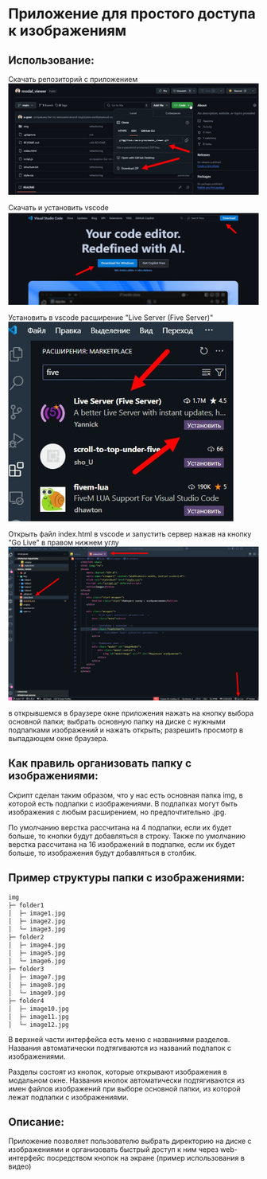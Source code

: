 # Приложение для простого доступа к изображениям

## Использование:
Скачать репозиторий с приложением
![скачать репозиторий с приложением](doc/download.jpg)

Скачать и установить vscode
![скачать и установить vscode](doc/vscode.jpg)

Установить в vscode расширение "Live Server (Five Server)"
![установить в vscode расширение "Live Server (Five Server)"](doc/fiveserver.jpg)

Открыть файл index.html в vscode и запустить сервер нажав на кнопку "Go Live" в правом нижнем углу
![открыть файл index.html в vscode и запустить сервер нажав на кнопку "Go Live" в правом нижнем углу](doc/start.jpg)


в открывшемся в браузере окне приложения нажать на кнопку выбора основной папки;
выбрать основную папку на диске с нужными подпапками изображений и нажать открыть;
разрешить просмотр в выпадающем окне браузера.

## Как правиль организовать папку с изображениями:
Скрипт сделан таким образом, что у нас есть основная папка img, в которой есть подпапки с изображениями. В подпапках могут быть изображения с любым расширением, но предпочтительно .jpg.

По умолчанию верстка рассчитана на 4 подпапки, если их будет больше, то кнопки будут добавляться в строку.
Также по умолчанию верстка рассчитана на 16 изображений в подпапке, если их будет больше, то изображения будут добавляться в столбик.

## Пример структуры папки с изображениями:
```
img
├─ folder1
│  ├─ image1.jpg
│  ├─ image2.jpg
│  └─ image3.jpg
├─ folder2
│  ├─ image4.jpg
│  ├─ image5.jpg
│  └─ image6.jpg
├─ folder3
│  ├─ image7.jpg
│  ├─ image8.jpg
│  └─ image9.jpg
├─ folder4
│  ├─ image10.jpg
│  ├─ image11.jpg
│  └─ image12.jpg
```

В верхней части интерфейса есть меню с названиями разделов. Названия автоматически подтягиваются из названий подпапок с изображениями.

Разделы состоят из кнопок, которые открывают изображения в модальном окне. Названия кнопок автоматически подтягиваются из имен файлов изображений при выборе основной папки, из которой лежат подпапки с изображениями.

## Описание:
Приложение позволяет пользователю выбрать директорию на диске с изображениями и организовать быстрый доступ к ним через web-интерфейс посредством кнопок на экране (пример использования в видео)